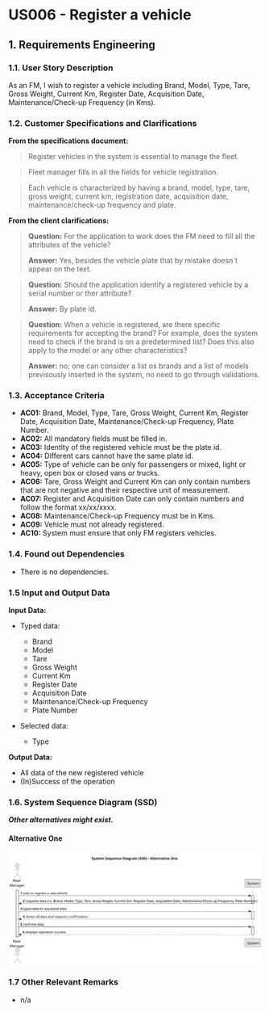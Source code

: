 # US006 - Register a vehicle


## 1. Requirements Engineering

### 1.1. User Story Description

As an FM, I wish to register a vehicle including Brand, Model, Type, Tare, Gross Weight, Current Km, Register Date, Acquisition Date, Maintenance/Check-up Frequency (in Kms).


### 1.2. Customer Specifications and Clarifications

**From the specifications document:**

>	Register vehicles in the system is essential to manage the fleet.

>	Fleet manager fills in all the fields for vehicle registration.

>   Each vehicle is characterized by having a brand, model, type, tare, gross weight, current km, registration date, acquisition date, maintenance/check-up frequency and plate.

**From the client clarifications:**

> **Question:** For the application to work does the FM need to fill all the attributes of the vehicle?
>
> **Answer:** Yes, besides the vehicle plate that by mistake doesn`t appear on the text.

> **Question:** Should the application identify a registered vehicle by a serial number or ther attribute?
>
> **Answer:** By plate id.

> **Question:** When a vehicle is registered, are there specific requirements for accepting the brand? For example, does the system need to check if the brand is on a predetermined list? Does this also apply to the model or any other characteristics?
>
> **Answer:** no; one can consider a list os brands and a list of models previsously inserted in the system, no need to go through validations.

### 1.3. Acceptance Criteria

* **AC01:** Brand, Model, Type, Tare, Gross Weight, Current Km, Register Date, Acquisition Date, Maintenance/Check-up Frequency, Plate Number.
* **AC02:** All mandatory fields must be filled in.
* **AC03:** Identity of the registered vehicle must be the plate id.
* **AC04:** Different cars cannot have the same plate id.
* **AC05:** Type of vehicle can be only for passengers or mixed, light or heavy, open box or closed vans or trucks.
* **AC06:** Tare, Gross Weight and Current Km can only contain numbers that are not negative and their respective unit of measurement.
* **AC07:** Register and Acquisition Date can only contain numbers and follow the format xx/xx/xxxx.
* **AC08:** Maintenance/Check-up Frequency must be in Kms.
* **AC09:** Vehicle must not already registered.
* **AC10:** System must ensure that only FM registers vehicles.

### 1.4. Found out Dependencies

* There is no dependencies.

### 1.5 Input and Output Data

**Input Data:**

* Typed data:
  * Brand
  * Model
  * Tare
  * Gross Weight
  * Current Km
  * Register Date
  * Acquisition Date
  * Maintenance/Check-up Frequency
  * Plate Number

* Selected data:
  * Type

**Output Data:**

* All data of the new registered vehicle 
* (In)Success of the operation

### 1.6. System Sequence Diagram (SSD)

**_Other alternatives might exist._**

#### Alternative One

![System Sequence Diagram - Alternative One](svg/us006-system-sequence-diagram-alternative-one.svg)

### 1.7 Other Relevant Remarks

* n/a